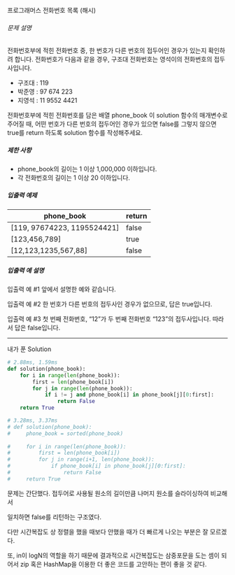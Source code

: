 프로그래머스 전화번호 목록 (해시)

###### 문제 설명

전화번호부에 적힌 전화번호 중, 한 번호가 다른 번호의 접두어인 경우가 있는지 확인하려 합니다.
전화번호가 다음과 같을 경우, 구조대 전화번호는 영석이의 전화번호의 접두사입니다.

- 구조대 : 119
- 박준영 : 97 674 223
- 지영석 : 11 9552 4421

전화번호부에 적힌 전화번호를 담은 배열 phone_book 이 solution 함수의 매개변수로 주어질 때, 어떤 번호가 다른 번호의 접두어인 경우가 있으면 false를 그렇지 않으면 true를 return 하도록 solution 함수를 작성해주세요.

##### 제한 사항

- phone_book의 길이는 1 이상 1,000,000 이하입니다.
- 각 전화번호의 길이는 1 이상 20 이하입니다.

##### 입출력 예제

| phone_book                  | return |
| --------------------------- | ------ |
| [119, 97674223, 1195524421] | false  |
| [123,456,789]               | true   |
| [12,123,1235,567,88]        | false  |

##### 입출력 예 설명

입출력 예 #1
앞에서 설명한 예와 같습니다.

입출력 예 #2
한 번호가 다른 번호의 접두사인 경우가 없으므로, 답은 true입니다.

입출력 예 #3
첫 번째 전화번호, “12”가 두 번째 전화번호 “123”의 접두사입니다. 따라서 답은 false입니다.

---

내가 푼 Solution

```python
# 2.88ms, 1.59ms
def solution(phone_book):
    for i in range(len(phone_book)):
        first = len(phone_book[i])
        for j in range(len(phone_book)):
            if i != j and phone_book[i] in phone_book[j][0:first]:
                return False
    return True

# 3.28ms, 3.37ms
# def solution(phone_book):
#     phone_book = sorted(phone_book)
    
#     for i in range(len(phone_book)):
#         first = len(phone_book[i])
#         for j in range(i+1, len(phone_book)):
#             if phone_book[i] in phone_book[j][0:first]:
#                 return False
#     return True
```

문제는 간단했다. 접두어로 사용될 원소의 길이만큼 나머지 원소를 슬라이싱하여 비교해서

일치하면 false를 리턴하는 구조였다.

다만 시간복잡도 상 정렬을 했을 때보다 안했을 때가 더 빠르게 나오는 부분은 잘 모르겠다.

또, in이 logN의 역할을 하기 때문에 결과적으로 시간복잡도는 삼중포문을 도는 셈이 되어서 zip 혹은 HashMap을 이용한 더 좋은 코드를 고안하는 편이 좋을 것 같다.